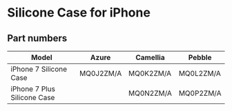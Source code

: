 # Silicone Case for iPhone

## Part numbers

| Model | Azure | Camellia | Pebble |
|-------|-----|-----|-----|
| iPhone 7 Silicone Case | MQ0J2ZM/A | MQ0K2ZM/A | MQ0L2ZM/A |
| iPhone 7 Plus Silicone Case |  | MQ0N2ZM/A | MQ0P2ZM/A |
